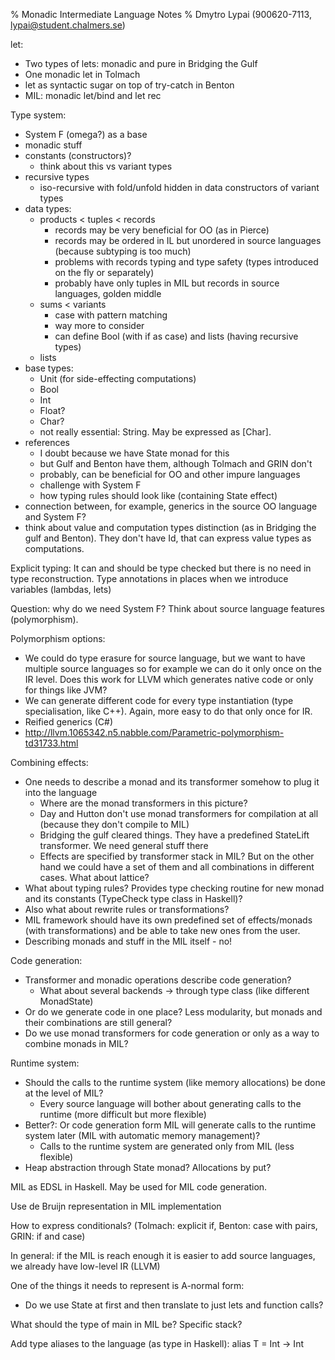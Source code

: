 % Monadic Intermediate Language Notes
% Dmytro Lypai (900620-7113, lypai@student.chalmers.se)

let:

* Two types of lets: monadic and pure in Bridging the Gulf
* One monadic let in Tolmach
* let as syntactic sugar on top of try-catch in Benton
* MIL: monadic let/bind and let rec

Type system:

* System F (omega?) as a base
* monadic stuff
* constants (constructors)?
    + think about this vs variant types
* recursive types
    + iso-recursive with fold/unfold hidden in data constructors of variant types
* data types:
    + products < tuples < records
        - records may be very beneficial for OO (as in Pierce)
        - records may be ordered in IL but unordered in source languages (because subtyping is too much)
        - problems with records typing and type safety (types introduced on the fly or separately)
        - probably have only tuples in MIL but records in source languages, golden middle
    + sums < variants
        - case with pattern matching
        - way more to consider
        - can define Bool (with if as case) and lists (having recursive types)
    + lists
* base types:
    + Unit (for side-effecting computations)
    + Bool
    + Int
    + Float?
    + Char?
    + not really essential: String. May be expressed as [Char].
* references
    + I doubt because we have State monad for this
    + but Gulf and Benton have them, although Tolmach and GRIN don't
    + probably, can be beneficial for OO and other impure languages
    + challenge with System F
    + how typing rules should look like (containing State effect)
* connection between, for example, generics in the source OO language and System F?
* think about value and computation types distinction (as in Bridging the gulf
  and Benton). They don't have Id, that can express value types as
  computations.

Explicit typing: It can and should be type checked but there is no need in type
reconstruction. Type annotations in places when we introduce variables
(lambdas, lets)

Question: why do we need System F?
Think about source language features (polymorphism).

Polymorphism options:

* We could do type erasure for source language, but we want to have multiple
source languages so for example we can do it only once on the IR level. Does this work
for LLVM which generates native code or only for things like JVM?
* We can generate different code for every type instantiation (type specialisation, like C++).
Again, more easy to do that only once for IR.
* Reified generics (C#)
* <http://llvm.1065342.n5.nabble.com/Parametric-polymorphism-td31733.html>

Combining effects:

* One needs to describe a monad and its transformer somehow to plug it into the language
    + Where are the monad transformers in this picture?
    + Day and Hutton don't use monad transformers for compilation at all (because they don't compile to MIL)
    + Bridging the gulf cleared things. They have a predefined StateLift transformer. We need general stuff there
    + Effects are specified by transformer stack in MIL? But on the other hand
      we could have a set of them and all combinations in different cases. What
      about lattice?
* What about typing rules? Provides type checking routine for new monad and its constants (TypeCheck type class in Haskell)?
* Also what about rewrite rules or transformations?
* MIL framework should have its own predefined set of effects/monads (with transformations) and be able to take new ones from the user.
* Describing monads and stuff in the MIL itself - no!

Code generation:

* Transformer and monadic operations describe code generation?
    + What about several backends -> through type class (like different MonadState)
* Or do we generate code in one place? Less modularity, but monads and their combinations are still general?
* Do we use monad transformers for code generation or only as a way to combine monads in MIL?

Runtime system:

* Should the calls to the runtime system (like memory allocations) be done at the level of MIL?
    + Every source language will bother about generating calls to the runtime (more difficult but more flexible)
* Better?: Or code generation form MIL will generate calls to the runtime system later (MIL with automatic memory management)?
    + Calls to the runtime system are generated only from MIL (less flexible)
* Heap abstraction through State monad? Allocations by put?

MIL as EDSL in Haskell. May be used for MIL code generation.

Use de Bruijn representation in MIL implementation

How to express conditionals? (Tolmach: explicit if, Benton: case with pairs, GRIN: if and case)

In general: if the MIL is reach enough it is easier to add source languages, we already have low-level IR (LLVM)

One of the things it needs to represent is A-normal form:

* Do we use State at first and then translate to just lets and function calls?

What should the type of main in MIL be? Specific stack?

Add type aliases to the language (as type in Haskell):
alias T = Int -> Int

